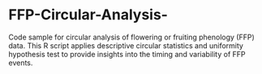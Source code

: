 # FFP-Circular-Analysis-
Code sample for circular analysis of flowering or fruiting phenology (FFP) data. This R script applies descriptive circular statistics and uniformity hypothesis test to provide insights into the timing and variability of FFP events.
